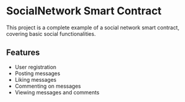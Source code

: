 # SocialNetwork Smart Contract

This project is a complete example of a social network smart contract, covering basic social functionalities.

## Features

- User registration
- Posting messages
- Liking messages
- Commenting on messages
- Viewing messages and comments
